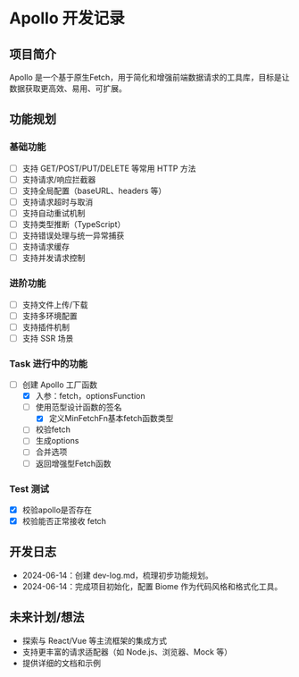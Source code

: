# Apollo 开发记录

## 项目简介

Apollo 是一个基于原生Fetch，用于简化和增强前端数据请求的工具库，目标是让数据获取更高效、易用、可扩展。

## 功能规划

### 基础功能

- [ ] 支持 GET/POST/PUT/DELETE 等常用 HTTP 方法
- [ ] 支持请求/响应拦截器
- [ ] 支持全局配置（baseURL、headers 等）
- [ ] 支持请求超时与取消
- [ ] 支持自动重试机制
- [ ] 支持类型推断（TypeScript）
- [ ] 支持错误处理与统一异常捕获
- [ ] 支持请求缓存
- [ ] 支持并发请求控制

### 进阶功能

- [ ] 支持文件上传/下载
- [ ] 支持多环境配置
- [ ] 支持插件机制
- [ ] 支持 SSR 场景

### Task 进行中的功能

- [ ] 创建 Apollo 工厂函数
  - [x] 入参：fetch，optionsFunction
  - [ ] 使用范型设计函数的签名
    - [x] 定义MinFetchFn基本fetch函数类型
  - [ ] 校验fetch
  - [ ] 生成options
  - [ ] 合并选项
  - [ ] 返回增强型Fetch函数

### Test 测试

- [x] 校验apollo是否存在
- [x] 校验能否正常接收 fetch

## 开发日志

- 2024-06-14：创建 dev-log.md，梳理初步功能规划。
- 2024-06-14：完成项目初始化，配置 Biome 作为代码风格和格式化工具。

## 未来计划/想法

- 探索与 React/Vue 等主流框架的集成方式
- 支持更丰富的请求适配器（如 Node.js、浏览器、Mock 等）
- 提供详细的文档和示例
